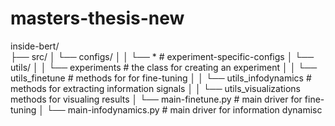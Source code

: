 # masters-thesis-new



inside-bert/  
├── src/ 
│   └── configs/
│   │   └── *  # experiment-specific-configs
│   └── utils/
│   │   └── experiments # the class for creating an experiment
│   │   └── utils_finetune # methods for for fine-tuning
│   │   └── utils_infodynamics # methods for extracting information signals
│   │   └── utils_visualizations  methods for visualing results
│   └── main-finetune.py # main driver for fine-tuning
│   └── main-infodynamics.py # main driver for information dynamisc

